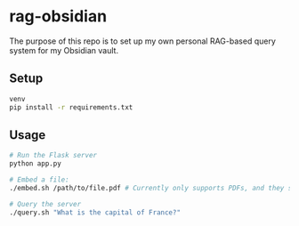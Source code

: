 # rag-obsidian

The purpose of this repo is to set up my own personal RAG-based query system for my Obsidian vault.

## Setup

```bash
venv
pip install -r requirements.txt
```

## Usage

```bash
# Run the Flask server
python app.py

# Embed a file:
./embed.sh /path/to/file.pdf # Currently only supports PDFs, and they should contain text not images of text

# Query the server
./query.sh "What is the capital of France?"
```
